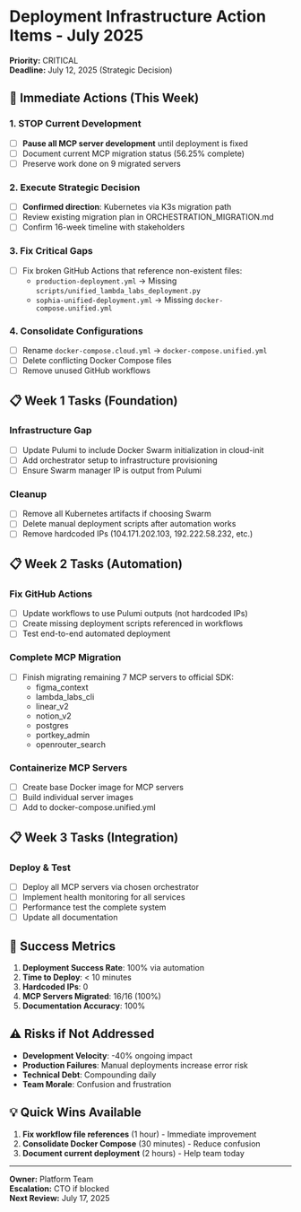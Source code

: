 # Deployment Infrastructure Action Items - July 2025

**Priority:** CRITICAL  
**Deadline:** July 12, 2025 (Strategic Decision)

## 🚨 Immediate Actions (This Week)

### 1. STOP Current Development
- [ ] **Pause all MCP server development** until deployment is fixed
- [ ] Document current MCP migration status (56.25% complete)
- [ ] Preserve work done on 9 migrated servers

### 2. Execute Strategic Decision
- [ ] **Confirmed direction**: Kubernetes via K3s migration path
- [ ] Review existing migration plan in ORCHESTRATION_MIGRATION.md
- [ ] Confirm 16-week timeline with stakeholders

### 3. Fix Critical Gaps
- [ ] Fix broken GitHub Actions that reference non-existent files:
  - `production-deployment.yml` → Missing `scripts/unified_lambda_labs_deployment.py`
  - `sophia-unified-deployment.yml` → Missing `docker-compose.unified.yml`

### 4. Consolidate Configurations
- [ ] Rename `docker-compose.cloud.yml` → `docker-compose.unified.yml`
- [ ] Delete conflicting Docker Compose files
- [ ] Remove unused GitHub workflows

## 📋 Week 1 Tasks (Foundation)

### Infrastructure Gap
- [ ] Update Pulumi to include Docker Swarm initialization in cloud-init
- [ ] Add orchestrator setup to infrastructure provisioning
- [ ] Ensure Swarm manager IP is output from Pulumi

### Cleanup
- [ ] Remove all Kubernetes artifacts if choosing Swarm
- [ ] Delete manual deployment scripts after automation works
- [ ] Remove hardcoded IPs (104.171.202.103, 192.222.58.232, etc.)

## 📋 Week 2 Tasks (Automation)

### Fix GitHub Actions
- [ ] Update workflows to use Pulumi outputs (not hardcoded IPs)
- [ ] Create missing deployment scripts referenced in workflows
- [ ] Test end-to-end automated deployment

### Complete MCP Migration
- [ ] Finish migrating remaining 7 MCP servers to official SDK:
  - figma_context
  - lambda_labs_cli
  - linear_v2
  - notion_v2
  - postgres
  - portkey_admin
  - openrouter_search

### Containerize MCP Servers
- [ ] Create base Docker image for MCP servers
- [ ] Build individual server images
- [ ] Add to docker-compose.unified.yml

## 📋 Week 3 Tasks (Integration)

### Deploy & Test
- [ ] Deploy all MCP servers via chosen orchestrator
- [ ] Implement health monitoring for all services
- [ ] Performance test the complete system
- [ ] Update all documentation

## 🎯 Success Metrics

1. **Deployment Success Rate**: 100% via automation
2. **Time to Deploy**: < 10 minutes
3. **Hardcoded IPs**: 0
4. **MCP Servers Migrated**: 16/16 (100%)
5. **Documentation Accuracy**: 100%

## ⚠️ Risks if Not Addressed

- **Development Velocity**: -40% ongoing impact
- **Production Failures**: Manual deployments increase error risk
- **Technical Debt**: Compounding daily
- **Team Morale**: Confusion and frustration

## 💡 Quick Wins Available

1. **Fix workflow file references** (1 hour) - Immediate improvement
2. **Consolidate Docker Compose** (30 minutes) - Reduce confusion
3. **Document current deployment** (2 hours) - Help team today

---

**Owner:** Platform Team  
**Escalation:** CTO if blocked  
**Next Review:** July 17, 2025 